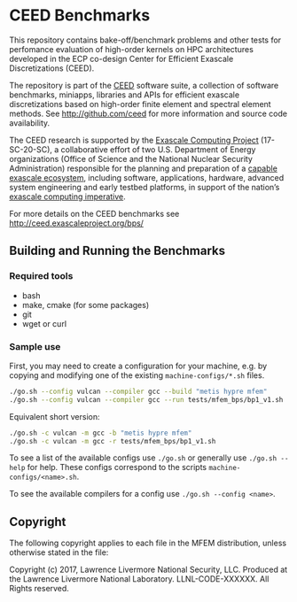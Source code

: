 # CEED Benchmarks

This repository contains bake-off/benchmark problems and other tests for
perfomance evaluation of high-order kernels on HPC architectures developed in
the ECP co-design Center for Efficient Exascale Discretizations (CEED).

The repository is part of the [CEED](http://ceed.exascaleproject.org) software
suite, a collection of software benchmarks, miniapps, libraries and APIs for
efficient exascale discretizations based on high-order finite element and
spectral element methods.
See http://github.com/ceed for more information and source code availability.

The CEED research is supported by the [Exascale Computing
Project](https://exascaleproject.org/exascale-computing-project) (17-SC-20-SC),
a collaborative effort of two U.S. Department of Energy organizations (Office of
Science and the National Nuclear Security Administration) responsible for the
planning and preparation of a [capable exascale
ecosystem](https://exascaleproject.org/what-is-exascale/), including software,
applications, hardware, advanced system engineering and early testbed platforms,
in support of the nation’s [exascale computing
imperative](https://obamawhitehouse.archives.gov/the-press-office/2015/07/29/executive-order-creating-national-strategic-computing-initiative).

For more details on the CEED benchmarks see http://ceed.exascaleproject.org/bps/

## Building and Running the Benchmarks

### Required tools

* bash
* make, cmake (for some packages)
* git
* wget or curl

### Sample use

First, you may need to create a configuration for your machine, e.g. by copying
and modifying one of the existing `machine-configs/*.sh` files.

```sh
./go.sh --config vulcan --compiler gcc --build "metis hypre mfem"
./go.sh --config vulcan --compiler gcc --run tests/mfem_bps/bp1_v1.sh
```

Equivalent short version:

```sh
./go.sh -c vulcan -m gcc -b "metis hypre mfem"
./go.sh -c vulcan -m gcc -r tests/mfem_bps/bp1_v1.sh
```

To see a list of the available configs use `./go.sh` or generally use
`./go.sh --help` for help. These configs correspond to the scripts
`machine-configs/<name>.sh`.

To see the available compilers for a config use `./go.sh --config <name>`.

## Copyright

The following copyright applies to each file in the MFEM distribution, unless
otherwise stated in the file:

Copyright (c) 2017, Lawrence Livermore National Security, LLC. Produced at the
Lawrence Livermore National Laboratory. LLNL-CODE-XXXXXX. All Rights reserved.

